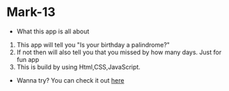 # Mark-13

* What this app is all about
 1. This app will tell you "Is your birthday a palindrome?"
 2. If not then will also tell you that you missed by how many days. Just for fun app
 3. This is build by using Html,CSS,JavaScript.

 * Wanna try?
  You can check it out [here](https://birthday-palindrome-app.netlify.app/)